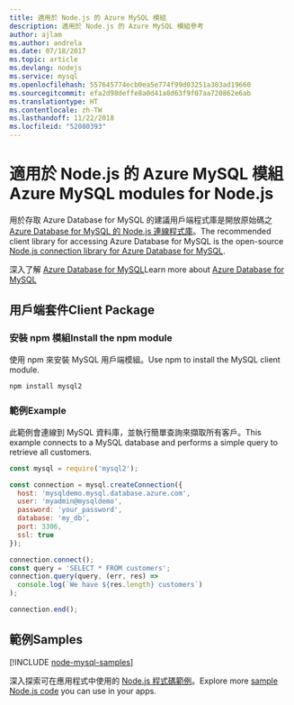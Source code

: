 ```yaml
---
title: 適用於 Node.js 的 Azure MySQL 模組
description: 適用於 Node.js 的 Azure MySQL 模組參考
author: ajlam
ms.author: andrela
ms.date: 07/18/2017
ms.topic: article
ms.devlang: nodejs
ms.service: mysql
ms.openlocfilehash: 557645774ecb0ea5e774f99d03251a303ad19660
ms.sourcegitcommit: efa2d98deffe8a0d41a8d63f9f07aa720862e6ab
ms.translationtype: HT
ms.contentlocale: zh-TW
ms.lasthandoff: 11/22/2018
ms.locfileid: "52080393"
---
```

# <a name="azure-mysql-modules-for-nodejs"></a><span data-ttu-id="595cc-103">適用於 Node.js 的 Azure MySQL 模組</span><span class="sxs-lookup"><span data-stu-id="595cc-103">Azure MySQL modules for Node.js</span></span>

<span data-ttu-id="595cc-104">用於存取 Azure Database for MySQL 的建議用戶端程式庫是開放原始碼之 [Azure Database for MySQL 的 Node.js 連線程式庫](https://github.com/sidorares/node-mysql2)。</span><span class="sxs-lookup"><span data-stu-id="595cc-104">The recommended client library for accessing Azure Database for MySQL is the open-source [Node.js connection library for Azure Database for MySQL](https://github.com/sidorares/node-mysql2).</span></span> 

<span data-ttu-id="595cc-105">深入了解 [Azure Database for MySQL](https://docs.microsoft.com/azure/MySQL/)</span><span class="sxs-lookup"><span data-stu-id="595cc-105">Learn more about [Azure Database for MySQL](https://docs.microsoft.com/azure/MySQL/)</span></span>

## <a name="client-package"></a><span data-ttu-id="595cc-106">用戶端套件</span><span class="sxs-lookup"><span data-stu-id="595cc-106">Client Package</span></span>

### <a name="install-the-npm-module"></a><span data-ttu-id="595cc-107">安裝 npm 模組</span><span class="sxs-lookup"><span data-stu-id="595cc-107">Install the npm module</span></span>

<span data-ttu-id="595cc-108">使用 npm 來安裝 MySQL 用戶端模組。</span><span class="sxs-lookup"><span data-stu-id="595cc-108">Use npm to install the MySQL client module.</span></span>

```bash
npm install mysql2
```   

### <a name="example"></a><span data-ttu-id="595cc-109">範例</span><span class="sxs-lookup"><span data-stu-id="595cc-109">Example</span></span>

<span data-ttu-id="595cc-110">此範例會連線到 MySQL 資料庫，並執行簡單查詢來擷取所有客戶。</span><span class="sxs-lookup"><span data-stu-id="595cc-110">This example connects to a MySQL database and performs a simple query to retrieve all customers.</span></span>

```javascript
const mysql = require('mysql2');

const connection = mysql.createConnection({
  host: 'mysqldemo.mysql.database.azure.com',
  user: 'myadmin@mysqldemo',
  password: 'your_password',
  database: 'my_db',
  port: 3306,
  ssl: true
});

connection.connect();
const query = 'SELECT * FROM customers';
connection.query(query, (err, res) =>
  console.log(`We have ${res.length} customers`)
);

connection.end();
```

## <a name="samples"></a><span data-ttu-id="595cc-111">範例</span><span class="sxs-lookup"><span data-stu-id="595cc-111">Samples</span></span>

[!INCLUDE [node-mysql-samples](../docs-ref-conceptual/includes/mysql-samples.md)]

<span data-ttu-id="595cc-112">深入探索可在應用程式中使用的 [Node.js 程式碼範例](https://azure.microsoft.com/resources/samples/?platform=nodejs)。</span><span class="sxs-lookup"><span data-stu-id="595cc-112">Explore more [sample Node.js code](https://azure.microsoft.com/resources/samples/?platform=nodejs) you can use in your apps.</span></span>

